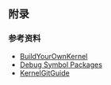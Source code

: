 










## 附录

### 参考资料

* [BuildYourOwnKernel](https://wiki.ubuntu.com/Kernel/BuildYourOwnKernel#Debug_Symbols)
* [Debug Symbol Packages](https://wiki.ubuntu.com/Debug%20Symbol%20Packages)
* [KernelGitGuide](https://wiki.ubuntu.com/Kernel/Dev/KernelGitGuide)
